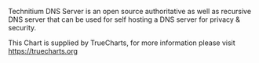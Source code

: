 Technitium DNS Server is an open source authoritative as well as recursive DNS server that can be used for self hosting a DNS server for privacy & security.

This Chart is supplied by TrueCharts, for more information please visit https://truecharts.org
